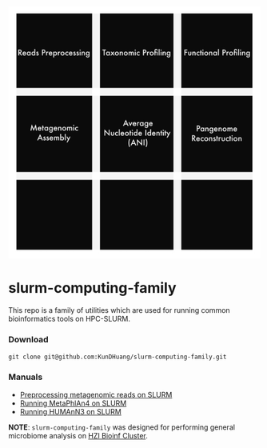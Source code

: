 !["The SLURM Computing family"](./figs/README_log.jpg)

# slurm-computing-family
This repo is a family of utilities which are used for running common bioinformatics tools on HPC-SLURM.

### Download
~~~
git clone git@github.com:KunDHuang/slurm-computing-family.git
~~~

### Manuals
* [Preprocessing metagenomic reads on SLURM](./docs/preprocessing_reads.md)
* [Running MetaPhlAn4 on SLURM](./docs/slurm-metaphlan4-beta2.md)
* [Running HUMAnN3 on SLURM](./docs/slurm-humann3.md)

**NOTE**: `slurm-computing-family` was designed for performing general microbiome analysis on [HZI Bioinf Cluster](https://bioinfhead01.helmholtz-hzi.de/docs/index.html).
